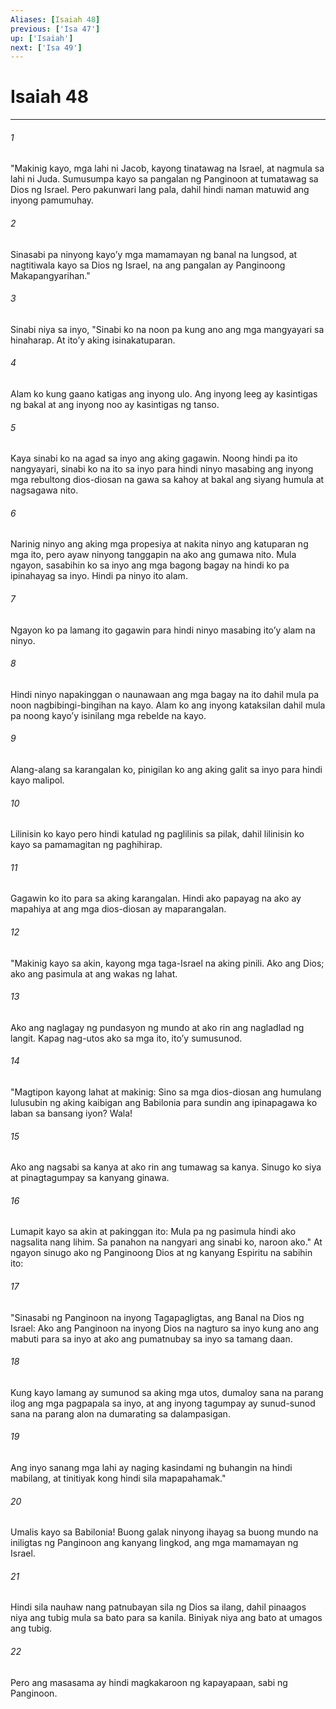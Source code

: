 ```yaml
---
Aliases: [Isaiah 48]
previous: ['Isa 47']
up: ['Isaiah']
next: ['Isa 49']
---
```

# Isaiah 48

***

###### 1
"Makinig kayo, mga lahi ni Jacob, kayong tinatawag na Israel, at nagmula sa lahi ni Juda. Sumusumpa kayo sa pangalan ng Panginoon at tumatawag sa Dios ng Israel. Pero pakunwari lang pala, dahil hindi naman matuwid ang inyong pamumuhay. 

###### 2
Sinasabi pa ninyong kayoʼy mga mamamayan ng banal na lungsod, at nagtitiwala kayo sa Dios ng Israel, na ang pangalan ay Panginoong Makapangyarihan." 

###### 3
Sinabi niya sa inyo, "Sinabi ko na noon pa kung ano ang mga mangyayari sa hinaharap. At itoʼy aking isinakatuparan. 

###### 4
Alam ko kung gaano katigas ang inyong ulo. Ang inyong leeg ay kasintigas ng bakal at ang inyong noo ay kasintigas ng tanso. 

###### 5
Kaya sinabi ko na agad sa inyo ang aking gagawin. Noong hindi pa ito nangyayari, sinabi ko na ito sa inyo para hindi ninyo masabing ang inyong mga rebultong dios-diosan na gawa sa kahoy at bakal ang siyang humula at nagsagawa nito. 

###### 6
Narinig ninyo ang aking mga propesiya at nakita ninyo ang katuparan ng mga ito, pero ayaw ninyong tanggapin na ako ang gumawa nito. Mula ngayon, sasabihin ko sa inyo ang mga bagong bagay na hindi ko pa ipinahayag sa inyo. Hindi pa ninyo ito alam. 

###### 7
Ngayon ko pa lamang ito gagawin para hindi ninyo masabing itoʼy alam na ninyo. 

###### 8
Hindi ninyo napakinggan o naunawaan ang mga bagay na ito dahil mula pa noon nagbibingi-bingihan na kayo. Alam ko ang inyong kataksilan dahil mula pa noong kayoʼy isinilang mga rebelde na kayo. 

###### 9
Alang-alang sa karangalan ko, pinigilan ko ang aking galit sa inyo para hindi kayo malipol. 

###### 10
Lilinisin ko kayo pero hindi katulad ng paglilinis sa pilak, dahil lilinisin ko kayo sa pamamagitan ng paghihirap. 

###### 11
Gagawin ko ito para sa aking karangalan. Hindi ako papayag na ako ay mapahiya at ang mga dios-diosan ay maparangalan. 

###### 12
"Makinig kayo sa akin, kayong mga taga-Israel na aking pinili. Ako ang Dios; ako ang pasimula at ang wakas ng lahat. 

###### 13
Ako ang naglagay ng pundasyon ng mundo at ako rin ang nagladlad ng langit. Kapag nag-utos ako sa mga ito, itoʼy sumusunod. 

###### 14
"Magtipon kayong lahat at makinig: Sino sa mga dios-diosan ang humulang lulusubin ng aking kaibigan ang Babilonia para sundin ang ipinapagawa ko laban sa bansang iyon? Wala! 

###### 15
Ako ang nagsabi sa kanya at ako rin ang tumawag sa kanya. Sinugo ko siya at pinagtagumpay sa kanyang ginawa. 

###### 16
Lumapit kayo sa akin at pakinggan ito: Mula pa ng pasimula hindi ako nagsalita nang lihim. Sa panahon na nangyari ang sinabi ko, naroon ako." At ngayon sinugo ako ng Panginoong Dios at ng kanyang Espiritu na sabihin ito: 

###### 17
"Sinasabi ng Panginoon na inyong Tagapagligtas, ang Banal na Dios ng Israel: Ako ang Panginoon na inyong Dios na nagturo sa inyo kung ano ang mabuti para sa inyo at ako ang pumatnubay sa inyo sa tamang daan. 

###### 18
Kung kayo lamang ay sumunod sa aking mga utos, dumaloy sana na parang ilog ang mga pagpapala sa inyo, at ang inyong tagumpay ay sunud-sunod sana na parang alon na dumarating sa dalampasigan. 

###### 19
Ang inyo sanang mga lahi ay naging kasindami ng buhangin na hindi mabilang, at tinitiyak kong hindi sila mapapahamak." 

###### 20
Umalis kayo sa Babilonia! Buong galak ninyong ihayag sa buong mundo na iniligtas ng Panginoon ang kanyang lingkod, ang mga mamamayan ng Israel. 

###### 21
Hindi sila nauhaw nang patnubayan sila ng Dios sa ilang, dahil pinaagos niya ang tubig mula sa bato para sa kanila. Biniyak niya ang bato at umagos ang tubig. 

###### 22
Pero ang masasama ay hindi magkakaroon ng kapayapaan, sabi ng Panginoon.
